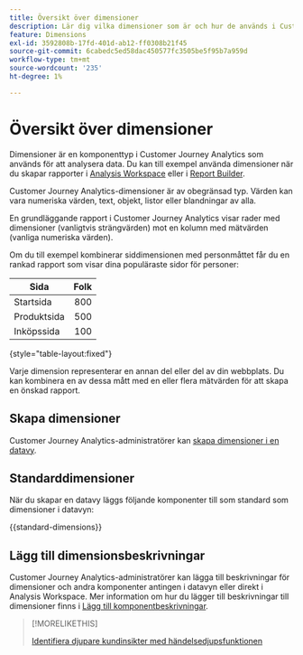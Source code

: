 ```yaml
---
title: Översikt över dimensioner
description: Lär dig vilka dimensioner som är och hur de används i Customer Journey Analytics
feature: Dimensions
exl-id: 3592808b-17fd-401d-ab12-ff0308b21f45
source-git-commit: 6cabedc5ed58dac450577fc3505be5f95b7a959d
workflow-type: tm+mt
source-wordcount: '235'
ht-degree: 1%

---
```


# Översikt över dimensioner

Dimensioner är en komponenttyp i Customer Journey Analytics som används för att analysera data. Du kan till exempel använda dimensioner när du skapar rapporter i [Analysis Workspace](/help/analysis-workspace/home.md) eller i [Report Builder](/help/report-builder/rb-overview.md).

Customer Journey Analytics-dimensioner är av obegränsad typ. Värden kan vara numeriska värden, text, objekt, listor eller blandningar av alla.

En grundläggande rapport i Customer Journey Analytics visar rader med dimensioner (vanligtvis strängvärden) mot en kolumn med mätvärden (vanliga numeriska värden).

Om du till exempel kombinerar siddimensionen med personmåttet får du en rankad rapport som visar dina populäraste sidor för personer:

| Sida | Folk |
| --- | ---: |
| Startsida | 800 |
| Produktsida | 500 |
| Inköpssida | 100 |

{style="table-layout:fixed"}

Varje dimension representerar en annan del eller del av din webbplats. Du kan kombinera en av dessa mått med en eller flera mätvärden för att skapa en önskad rapport.


## Skapa dimensioner

Customer Journey Analytics-administratörer kan [skapa dimensioner i en datavy](/help/data-views/create-dataview.md#components).

## Standarddimensioner

När du skapar en datavy läggs följande komponenter till som standard som dimensioner i datavyn:

{{standard-dimensions}}


## Lägg till dimensionsbeskrivningar

Customer Journey Analytics-administratörer kan lägga till beskrivningar för dimensioner och andra komponenter antingen i datavyn eller direkt i Analysis Workspace. Mer information om hur du lägger till beskrivningar till dimensioner finns i [Lägg till komponentbeskrivningar](/help/components/add-component-descriptions.md).

>[!MORELIKETHIS]
>
>[Identifiera djupare kundinsikter med händelsedjupsfunktionen](https://experienceleaguecommunities.adobe.com/t5/adobe-analytics-blogs/discover-deeper-customer-insights-with-adobe-customer-journey/ba-p/753947#M576)
>

